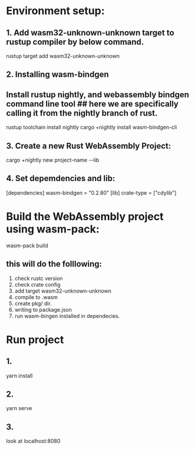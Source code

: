 # Environment setup:

## 1. Add wasm32-unknown-unknown target to rustup compiler by below command.

rustup target add wasm32-unknown-unknown

## 2. Installing wasm-bindgen
## Install rustup nightly, and webassembly bindgen command line tool ## here we are specifically calling it from the nightly branch of rust.

rustup toolchain install nightly
cargo +nightly install wasm-bindgen-cli

## 3. Create a new Rust WebAssembly Project:

cargo +nightly new  project-name --lib

## 4. Set depemdencies and lib:

[dependencies]
wasm-bindgen = "0.2.80"
[lib]
crate-type = ["cdylib"]

# Build the WebAssembly project using wasm-pack:

wasm-pack build

## this will do the folllowing:
1. check rustc version
2. check crate config
3. add target wasm32-unknown-unknown
4. compile to .wasm 
5. create pkg/ dir.
6. writing to package.json
7. run wasm-bingen installed in dependecies.


# Run project
## 1. 
yarn install 
## 2. 
yarn serve
## 3.
look at localhost:8080






